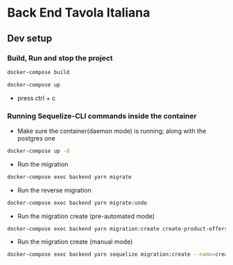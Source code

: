 # Back End Tavola Italiana

## Dev setup

### Build, Run and stop the project

```bash
docker-compose build
```

```bash
docker-compose up
```

- press ctrl + c

### Running Sequelize-CLI commands inside the container

- Make sure the container(daemon mode) is running; along with the postgres one

```bash
docker-compose up -d
```

- Run the migration

```bash
docker-compose exec backend yarn migrate
```

- Run the reverse migration

```bash
docker-compose exec backend yarn migrate:undo
```

- Run the migration create (pre-automated mode)

```bash
docker-compose exec backend yarn migration:create create-product-offers-column
```

- Run the migration create (manual mode)

```bash
docker-compose exec backend yarn sequelize migration:create --name=create-product-offers-column
```

